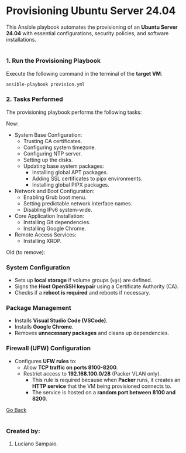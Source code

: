 # Provisioning Ubuntu Server 24.04

This Ansible playbook automates the provisioning of an **Ubuntu Server 24.04** with essential configurations, security policies, and software installations.

#
### 1. Run the Provisioning Playbook

Execute the following command in the terminal of the **target VM**:

```bash
ansible-playbook provision.yml
```

### 2. Tasks Performed

The provisioning playbook performs the following tasks:

New:
- System Base Configuration:
  - Trusting CA certificates.
  - Configuring system timezone.
  - Configuring NTP server.
  - Setting up the disks.
  - Updating base system packages:
    - Installing global APT packages.
    - Adding SSL certificates to pipx environments.
    - Installing global PIPX packages.
- Network and Boot Configuration:
  - Enabling Grub boot menu.
  - Setting predictable network interface names.
  - Disabling IPv6 system-wide.
- Core Application Installation:
  - Installing Git dependencies.
  - Installing Google Chrome.
- Remote Access Services:
  - Installing XRDP.


Old (to remove):
### System Configuration
- Sets up **local storage** if volume groups (`vgs`) are defined.
- Signs the **Host OpenSSH keypair** using a Certificate Authority (CA).
- Checks if a **reboot is required** and reboots if necessary.

### Package Management
- Installs **Visual Studio Code (VSCode)**.
- Installs **Google Chrome**.
- Removes **unnecessary packages** and cleans up dependencies.

### Firewall (UFW) Configuration
- Configures **UFW rules** to:
  - Allow **TCP traffic on ports 8100-8200**.
  - Restrict access to **192.168.100.0/28** (Packer VLAN only).
    - This rule is required because when **Packer** runs, it creates an **HTTP service** that the VM being provisioned connects to.
    - The service is hosted on a **random port between 8100 and 8200**.

[Go Back](../../README.md)

#
### Created by:

1. Luciano Sampaio.
